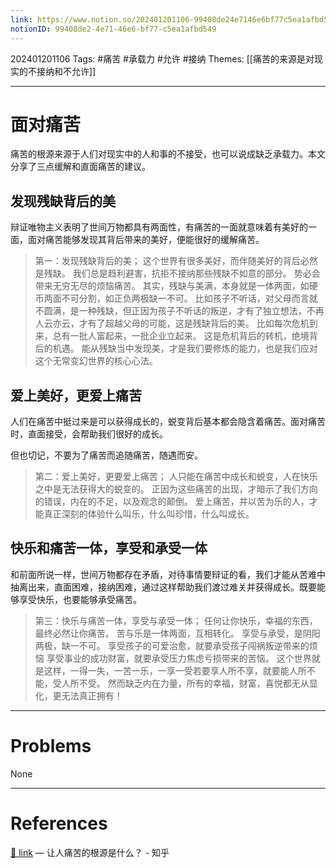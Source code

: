 ```yaml
---
link: https://www.notion.so/202401201106-99408de24e7146e6bf77c5ea1afbd549
notionID: 99408de2-4e71-46e6-bf77-c5ea1afbd549
---
```

202401201106
Tags: #痛苦 #承载力 #允许 #接纳 
Themes: [[痛苦的来源是对现实的不接纳和不允许]]

--- 
# 面对痛苦
痛苦的根源来源于人们对现实中的人和事的不接受，也可以说成缺乏承载力。本文分享了三点缓解和直面痛苦的建议。

## 发现残缺背后的美
辩证唯物主义表明了世间万物都具有两面性，有痛苦的一面就意味着有美好的一面，面对痛苦能够发现其背后带来的美好，便能很好的缓解痛苦。
> 第一：发现残缺背后的美；
这个世界有很多美好，而伴随美好的背后必然是残缺。
我们总是趋利避害，抗拒不接纳那些残缺不如意的部分。
势必会带来无穷无尽的烦恼痛苦。
其实，残缺与美满，本身就是一体两面，如硬币两面不可分割，如正负两极缺一不可。
比如孩子不听话，对父母而言就不圆满，是一种残缺，但正因为孩子不听话的叛逆，才有了独立想法，不再人云亦云，才有了超越父母的可能，这是残缺背后的美。
比如每次危机到来，总有一批人富起来，一批企业立起来。
这是危机背后的转机，绝境背后的机遇。
能从残缺当中发现美，才是我们要修炼的能力，也是我们应对这个无常变幻世界的核心心法。

## 爱上美好，更爱上痛苦
人们在痛苦中挺过来是可以获得成长的，蜕变背后基本都会隐含着痛苦。面对痛苦时，直面接受，会帮助我们很好的成长。

但也切记，不要为了痛苦而追随痛苦，随遇而安。
> 第二：爱上美好，更要爱上痛苦；
人只能在痛苦中成长和蜕变，人在快乐之中是无法获得大的蜕变的。
正因为这些痛苦的出现，才暗示了我们方向的错误，内在的不足，以及观念的颠倒。
爱上痛苦，并以苦为乐的人，才能真正深刻的体验什么叫乐，什么叫珍惜，什么叫成长。
## 快乐和痛苦一体，享受和承受一体
和前面所说一样，世间万物都存在矛盾，对待事情要辩证的看，我们才能从苦难中抽离出来，直面困难，接纳困难，通过这样帮助我们渡过难关并获得成长。既要能够享受快乐，也要能够承受痛苦。
>第三：快乐与痛苦一体，享受与承受一体；
任何让你快乐，幸福的东西，最终必然让你痛苦。
苦与乐是一体两面，互相转化。
享受与承受，是阴阳两极，缺一不可。
享受孩子的可爱治愈，就要承受孩子闯祸叛逆带来的烦恼
享受事业的成功财富，就要承受压力焦虑亏损带来的苦恼。
这个世界就是这样，一得一失，一苦一乐，一享一受若要享人所不享，就要能人所不能，受人所不受。
然而缺乏内在力量，所有的幸福，财富，喜悦都无从显化，更无法真正拥有！

---
# Problems
None

---
# References
[🔗 link](https://www.zhihu.com/question/402035249/answer/3266052406?utm_psn=1730861985703682048) — 让人痛苦的根源是什么？ - 知乎